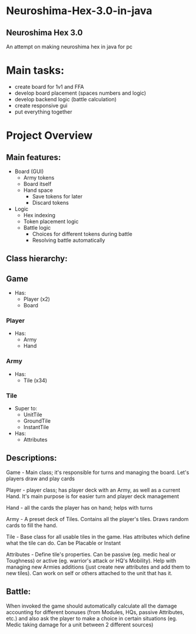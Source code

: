 # Neuroshima-Hex-3.0-in-java

## Neuroshima Hex 3.0

An attempt on making neuroshima hex in java for pc

# Main tasks:
  - create board for 1v1 and FFA
  - develop board placement (spaces numbers and logic)
  - develop backend logic (battle calculation)
  - create responsive gui
  - put everything together

# Project Overview


## Main features:
- Board (GUI)
	- Army tokens
	- Board itself
	- Hand space
		- Save tokens for later
		- Discard tokens
- Logic
	- Hex indexing
	- Token placement logic
	- Battle logic
		- Choices for different tokens during battle
		- Resolving battle automatically
		
		

## Class hierarchy:

## Game
  - Has:
    - Player (x2)
    - Board

### Player
  - Has:
    - Army
    - Hand
		
### Army
  - Has:
    - Tile (x34)

### Tile
  - Super to:
    - UnitTile		
    - GroundTile		
    - InstantTile
  - Has:
	  - Attributes



## Descriptions:

  Game - Main class; it's responsible for turns and managing the board. Let's players draw and play cards
	
  Player - player class; has player deck with an Army, as well as a current Hand. It's main purpose is for easier turn and player deck management
	
  Hand - all the cards the player has on hand; helps with turns
	
  Army - A preset deck of Tiles. Contains all the player's tiles. Draws random cards to fill the hand.
	
  Tile - Base class for all usable tiles in the game. Has attributes which define what the tile can do. Can be Placable or Instant
	
  Attributes - Define tile's properties. Can be passive (eg. medic heal or Toughness) or active (eg. warrior's attack or HQ's Mobility). Help with managing new Armies additions (just create new attributes and add them to new tiles). Can work on self or others attached to the unit that has it.
	
	
	
## Battle:
  When invoked the game should automatically calculate all the damage accounting for different bonuses (from Modules, HQs, passive Attributes, etc.) and also ask the player to make a choice in certain situations (eg. Medic taking damage for a unit between 2 different sources)
